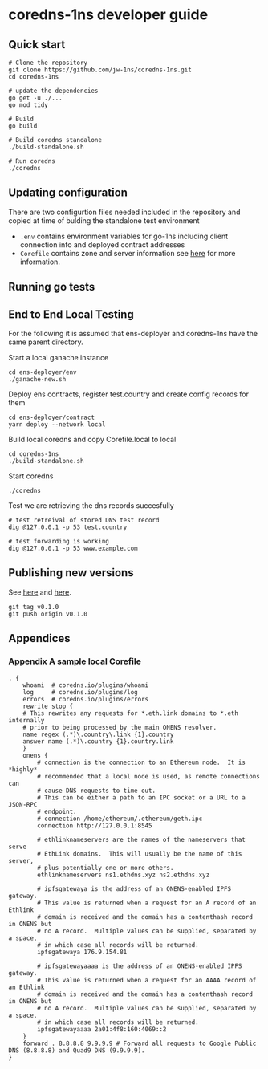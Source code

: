 # coredns-1ns developer guide

## Quick start

```
# Clone the repository 
git clone https://github.com/jw-1ns/coredns-1ns.git
cd coredns-1ns

# update the dependencies
go get -u ./...
go mod tidy

# Build
go build

# Build coredns standalone
./build-standalone.sh

# Run coredns
./coredns

```

## Updating configuration
There are two configurtion files needed included in the repository and copied at time of bulding the standalone test environment
* `.env` contains environment variables for go-1ns including client connection info and deployed contract addresses
* `Corefile` contains zone and server information see [here](https://coredns.io/2017/07/23/corefile-explained/) for more information.
## Running go tests


## End to End Local Testing

For the following it is assumed that ens-deployer and coredns-1ns have the same parent directory.

Start a local ganache instance

```
cd ens-deployer/env
./ganache-new.sh
```

Deploy ens contracts, register test.country and create config records for them

```
cd ens-deployer/contract
yarn deploy --network local

```


Build local coredns and copy Corefile.local to local

```
cd coredns-1ns
./build-standalone.sh
```

Start coredns

```
./coredns
```

Test we are retrieving the dns records succesfully

```
# test retreival of stored DNS test record
dig @127.0.0.1 -p 53 test.country

# test forwarding is working
dig @127.0.0.1 -p 53 www.example.com

```




## Publishing new versions

See [here](https://go.dev/doc/modules/publishing) and [here](https://go.dev/blog/publishing-go-modules).

```
git tag v0.1.0
git push origin v0.1.0
```


## Appendices

### Appendix A sample local Corefile

```
. {
    whoami  # coredns.io/plugins/whoami
    log     # coredns.io/plugins/log
    errors  # coredns.io/plugins/errors
    rewrite stop {
    # This rewrites any requests for *.eth.link domains to *.eth internally
    # prior to being processed by the main ONENS resolver.
    name regex (.*)\.country\.link {1}.country
    answer name (.*)\.country {1}.country.link
    }
    onens {
        # connection is the connection to an Ethereum node.  It is *highly*
        # recommended that a local node is used, as remote connections can
        # cause DNS requests to time out.
        # This can be either a path to an IPC socket or a URL to a JSON-RPC
        # endpoint.
        # connection /home/ethereum/.ethereum/geth.ipc
        connection http://127.0.0.1:8545

        # ethlinknameservers are the names of the nameservers that serve
        # EthLink domains.  This will usually be the name of this server,
        # plus potentially one or more others.
        ethlinknameservers ns1.ethdns.xyz ns2.ethdns.xyz

        # ipfsgatewaya is the address of an ONENS-enabled IPFS gateway.
        # This value is returned when a request for an A record of an Ethlink
        # domain is received and the domain has a contenthash record in ONENS but
        # no A record.  Multiple values can be supplied, separated by a space,
        # in which case all records will be returned.
        ipfsgatewaya 176.9.154.81

        # ipfsgatewayaaaa is the address of an ONENS-enabled IPFS gateway.
        # This value is returned when a request for an AAAA record of an Ethlink
        # domain is received and the domain has a contenthash record in ONENS but
        # no A record.  Multiple values can be supplied, separated by a space,
        # in which case all records will be returned.
        ipfsgatewayaaaa 2a01:4f8:160:4069::2
    }
    forward . 8.8.8.8 9.9.9.9 # Forward all requests to Google Public DNS (8.8.8.8) and Quad9 DNS (9.9.9.9).
}
```